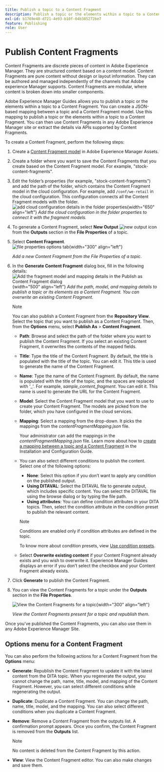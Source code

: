 ```yaml
---
title: Publish a topic to a Content Fragment
description: Publish a topic or the elements within a topic to a Content Fragment in AEM Guides.  Learn how to view the Content Fragments present for a topic and republish them.
exl-id: b1769e48-d721-4e93-b10f-04b385272be7
feature: Publishing
role: User
---
```

# Publish Content Fragments

Content Fragments are discrete pieces of content in Adobe Experience Manager. They are structured content based on a content model. Content Fragments are pure content without design or layout information. They can be authored and managed independently of the channels that Adobe experience Manager supports. Content Fragments are modular, where content is broken down into smaller components.

Adobe Experience Manager Guides allows you to publish a topic or the elements within a topic to a Content Fragment. You can create a JSON-based mapping between a topic and a Content Fragment model. Use this mapping to publish a topic or the elements within a topic to a Content Fragment. You can then use Content Fragments in any Adobe Experience Manager site or extract the details via APIs supported by Content Fragments.


To create a Content Fragment, perform the following steps:

1. Create a [Content Fragment model](https://experienceleague.adobe.com/docs/experience-manager-65/assets/content-fragments/content-fragments-models.html?lang=en) in Adobe Experience Manager Assets. 
1. Create a folder where you want to save the Content Fragments that you create based on the Content Fragment model. For example, "stock-content-fragments". 
1. Edit the folder’s properties (for example, "stock-content-fragments") and add the path of the folder, which contains the Content Fragment model in the cloud configuration. 
For example, add `/conf/we-retail` in the cloud configuration. This configuration connects all the Content Fragment models with the folder.       
 ![add cloud configuration details in the folder properties](images/fragment-folder-cloud-configuration.png){width="650" align="left"}
       *Add the cloud configuration in the folder properties to connect it with the fragment models.* 

1. To generate a Content Fragment, select **New Output** ![new output icon](./images/Add_icon.svg) from the **Outputs** section in the **File Properties** of a topic.
1. Select **Content Fragment**.  
    ![file properties options tab](./images/file-properties-outputs-tab.png){width="300" align="left"}

    *Add a new Content Fragment from the File Properties of a topic*.

1. In the **Generate Content Fragment** dialog box, fill in the following details:
        ![Add the fragment model and mapping details in the Publish as Content Fragment dialog](images/content-fragment-publish.png){width="500" align="left"}
       *Add the path, model, and mapping details to publish a topic or its elements as a Content Fragment. You can overwrite an existing Content Fragment.*  

    >[!NOTE]
    >
    >You can also publish a  Content Fragment from the **Repository View**. Select the topic that you want to publish as a Content Fragment. Then, from the **Options** menu, select **Publish As** > **Content Fragment**.
    
    * **Path**: Browse and select the path of the folder where you want to publish the Content Fragment. If you select an existing Content Fragment, it overwrites the contents of the mapped fields.
    * **Title**: Type the title of the Content Fragment. By default, the title is populated with the title of the topic. You can edit it. This title is used to generate the name of the Content Fragment.
    * **Name**: Type the name of the Content Fragment. By default, the name is populated with the title of the topic, and the spaces are replaced with '_'. For example, *sample_content_fragment*. You can edit it.  This name is used to generate the URL for the Content Fragment.
    * **Model**: Select the Content Fragment model that you want to use to create your Content Fragment. The models are picked from the folder, which you have configured in the cloud services. 
    * **Mapping**: Select a mapping from the drop-down. It picks the mappings from the *contentFragmentMapping.json* file.  

      

        Your administrator can add the mappings in the *contentFragmentMapping.json* file. Learn more about how to [create a mapping between a topic and a Content Fragment](../cs-install-guide/conf-content-fragment-mapping-cs.md) in the Installation and Configuration Guide. 

    * You can also select different conditions to publish the content.  Select one of the following options:

        
        * **None**: Select this option if you don’t want to apply any condition on the published output.
        * **Using DITAVAL**: Select the DITAVAL file to generate output, which includes specific content. You can select the DITAVAL file using the browse dialog or by typing the file path. 
        * **Using attributes**: You can define condition attributes in your DITA topics. Then, select the condition attribute in the condition preset to publish the relevant content.
        >[!NOTE] 
        > 
        >Conditions are enabled only if condition attributes are defined in the topic.

        To know more about condition presets, view [Use condition presets](generate-output-use-condition-presets.md).

       
    * Select **Overwrite existing content** if your Content Fragment already exists and you wish to overwrite it. Experience Manager Guides displays an error if you don’t select the checkbox and your Content Fragment already exists. 
1. Click **Generate** to publish the Content Fragment.

1. You can view the Content Fragments for a topic under the **Outputs** section in the **File Properties**.
 
    ![View the Content Fragments for a topic](images/outputs-options-menu.png){width="300" align="left"}
       
     *View the Content Fragments present for a topic and republish them.*  


Once you’ve published the Content Fragments, you can also use them in any Adobe Experience Manager Site.




## Options menu for a Content Fragment 

You can also perform the following actions for a Content Fragment from the **Options** menu:

* **Generate**: Republish the Content Fragment to update it with the latest content from the DITA topic. When you regenerate the output, you cannot change the path, name, title, model, and mapping of the Content Fragment. However, you can select different conditions while regenerating the output.

* **Duplicate**: Duplicate a Content Fragment. You can change the path, name, title, model, and the mapping. You can also select different conditions when you duplicate a Content Fragment.

* **Remove**: Remove a Content Fragment from the outputs list. A confirmation prompt appears. Once you confirm, the Content Fragment is removed from the **Outputs** list. 

    >[!NOTE]
    >
    > No content is deleted from the Content Fragment by this action.

* **View**: View the Content Fragment editor. You can also make changes and save them.

 
